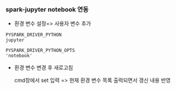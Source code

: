 ### spark-jupyter notebook 연동

- 환경 변수 설정=> 사용자 변수 추가

```
PYSPARK_DRIVER_PYTHON
jupyter
```

```
PYSPARK_DRIVER_PYTHON_OPTS
'notebook'
```

- 환경 변수 변경 후 새로고침

  cmd창에서 set 입력 => 현재 환경 변수 목록 출력되면서 갱신 내용 반영
  

